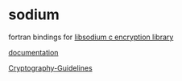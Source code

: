 # sodium
fortran bindings for [libsodium c encryption library](https://github.com/jedisct1/libsodium)

[documentation](https://doc.libsodium.org/)

[Cryptography-Guidelines](https://github.com/samuel-lucas6/Cryptography-Guidelines)
